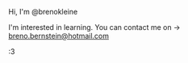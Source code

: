 Hi, I'm @brenokleine 

I'm interested in learning.
You can contact me on -> breno.bernstein@hotmail.com

:3
